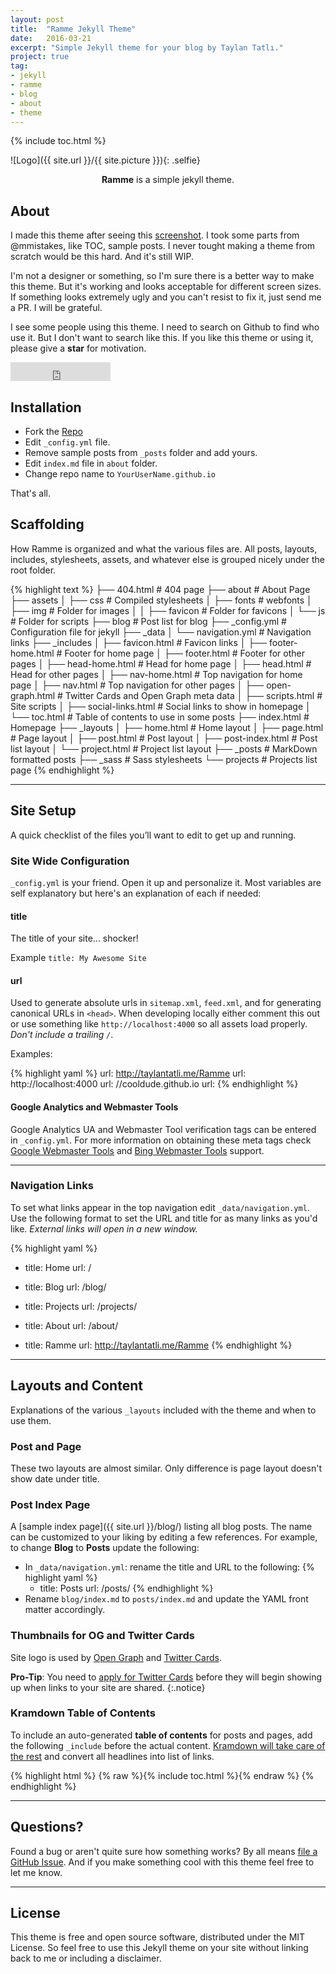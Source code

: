 ```yaml
---
layout: post
title:  "Ramme Jekyll Theme"
date:   2016-03-21
excerpt: "Simple Jekyll theme for your blog by Taylan Tatlı."
project: true
tag:
- jekyll 
- ramme
- blog
- about
- theme
---
```


{% include toc.html %}
    
![Logo]({{ site.url }}/{{ site.picture }}){: .selfie}
    
<center><b>Ramme</b> is a simple jekyll theme.</center>
     
## About
     
I made this theme after seeing this [screenshot](http://spoonm.org/share/rice/01.png). I took some parts from @mmistakes, like TOC, sample posts. I never tought making a theme from scratch would be this hard. And it's still WIP.
     
I'm not a designer or something, so I'm sure there is a better way to make this theme. But it's working and looks acceptable for different screen sizes. If something looks extremely ugly and you can't resist to fix it, just send me a PR. I will be grateful. 

I see some people using this theme. I need to search on Github to find who use it. But I don't want to search like this. If you like this theme or using it, please give a **star** for motivation.

<iframe src="https://ghbtns.com/github-btn.html?user=TaylanTatli&repo=Ramme&type=star&count=true&size=large" frameborder="0" scrolling="0" width="160px" height="30px"></iframe>
      
## Installation
* Fork the [Repo](https://github.com/TaylanTatli/Ramme/fork)
* Edit `_config.yml` file.
* Remove sample posts from `_posts` folder and add yours.
* Edit `index.md` file in `about` folder.
* Change repo name to `YourUserName.github.io`    
     
That's all.

## Scaffolding    
How Ramme is organized and what the various files are. All posts, layouts, includes, stylesheets, assets, and whatever else is grouped nicely under the root folder.    
    
{% highlight text %}
├── 404.html                                    # 404 page
├── about                                       # About Page
├── assets
│   ├── css                                     # Compiled stylesheets
│   ├── fonts                                   # webfonts
│   ├── img                                     # Folder for images
│   │   ├── favicon                             # Folder for favicons
│   └── js                                      # Folder for scripts
├── blog                                        # Post list for blog
├── _config.yml                                 # Configuration file for jekyll
├── _data
│   └── navigation.yml                          # Navigation links
├── _includes
│   ├── favicon.html                            # Favicon links
│   ├── footer-home.html                        # Footer for home page
│   ├── footer.html                             # Footer for other pages
│   ├── head-home.html                          # Head for home page
│   ├── head.html                               # Head for other pages
│   ├── nav-home.html                           # Top navigation for home page
│   ├── nav.html                                # Top navigation for other pages
│   ├── open-graph.html                         # Twitter Cards and Open Graph meta data
│   ├── scripts.html                            # Site scripts
│   ├── social-links.html                       # Social links to show in homepage
│   └── toc.html                                # Table of contents to use in some posts
├── index.html                                  # Homepage
├── _layouts
│   ├── home.html                               # Home layout
│   ├── page.html                               # Page layout
│   ├── post.html                               # Post layout
│   ├── post-index.html                         # Post list layout
│   └── project.html                            # Project list layout
├── _posts                                      # MarkDown formatted posts
├── _sass                                       # Sass stylesheets
└── projects                                    # Projects list page
{% endhighlight %}   

---

## Site Setup
A quick checklist of the files you’ll want to edit to get up and running.    

### Site Wide Configuration
`_config.yml` is your friend. Open it up and personalize it. Most variables are self explanatory but here's an explanation of each if needed:

#### title

The title of your site... shocker!

Example `title: My Awesome Site`

#### url

Used to generate absolute urls in `sitemap.xml`, `feed.xml`, and for generating canonical URLs in `<head>`. When developing locally either comment this out or use something like `http://localhost:4000` so all assets load properly. *Don't include a trailing `/`*.

Examples:

{% highlight yaml %}
url: http://taylantatli.me/Ramme
url: http://localhost:4000
url: //cooldude.github.io
url:
{% endhighlight %}

#### Google Analytics and Webmaster Tools

Google Analytics UA and Webmaster Tool verification tags can be entered in `_config.yml`. For more information on obtaining these meta tags check [Google Webmaster Tools](http://support.google.com/webmasters/bin/answer.py?hl=en&answer=35179) and [Bing Webmaster Tools](https://ssl.bing.com/webmaster/configure/verify/ownership) support.

---

### Navigation Links

To set what links appear in the top navigation edit `_data/navigation.yml`. Use the following format to set the URL and title for as many links as you'd like. *External links will open in a new window.*

{% highlight yaml %}
- title: Home
  url: /

- title: Blog
  url: /blog/

- title: Projects
  url: /projects/

- title: About
  url: /about/

- title: Ramme
  url: http://taylantatli.me/Ramme
{% endhighlight %}

---

## Layouts and Content

Explanations of the various `_layouts` included with the theme and when to use them.

### Post and Page

These two layouts are almost similar. Only difference is page layout doesn't show date under title.

### Post Index Page

A [sample index page]({{ site.url }}/blog/) listing all blog posts. The name can be customized to your liking by editing a few references. For example, to change **Blog** to **Posts** update the following:

* In `_data/navigation.yml`: rename the title and URL to the following:
{% highlight yaml %}
  - title: Posts
    url: /posts/
{% endhighlight %}
* Rename `blog/index.md` to `posts/index.md` and update the YAML front matter accordingly.

### Thumbnails for OG and Twitter Cards

Site logo is used by [Open Graph](https://developers.facebook.com/docs/opengraph/) and [Twitter Cards](https://dev.twitter.com/docs/cards).

**Pro-Tip**: You need to [apply for Twitter Cards](https://dev.twitter.com/docs/cards) before they will begin showing up when links to your site are shared.
{:.notice}

### Kramdown Table of Contents

To include an auto-generated **table of contents** for posts and pages, add the following `_include` before the actual content. [Kramdown will take care of the rest](http://kramdown.rubyforge.org/converter/html.html#toc) and convert all headlines into list of links.

{% highlight html %}
{% raw %}{% include toc.html %}{% endraw %}
{% endhighlight %}

---

## Questions?

Found a bug or aren't quite sure how something works? By all means [file a GitHub Issue](https://github.com/TaylanTatli/Ramme/issues/new). And if you make something cool with this theme feel free to let me know.

---

## License

This theme is free and open source software, distributed under the MIT License. So feel free to use this Jekyll theme on your site without linking back to me or including a disclaimer.
